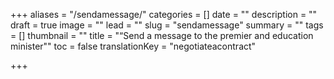 +++
aliases = "/sendamessage/"
categories = []
date = ""
description = ""
draft = true
image = ""
lead = ""
slug = "sendamessage"
summary = ""
tags = []
thumbnail = ""
title = "“Send a message to the premier and education minister\""
toc = false
translationKey = "negotiateacontract"

+++
